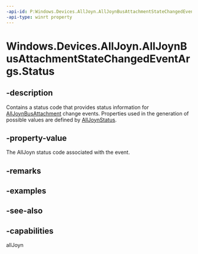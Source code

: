 ----api-id: P:Windows.Devices.AllJoyn.AllJoynBusAttachmentStateChangedEventArgs.Status
-api-type: winrt property
---<!-- Property syntaxpublic int Status { get; }--># Windows.Devices.AllJoyn.AllJoynBusAttachmentStateChangedEventArgs.Status## -descriptionContains a status code that provides status information for [AllJoynBusAttachment](alljoynbusattachment.md) change events. Properties used in the generation of possible values are defined by [AllJoynStatus](alljoynstatus.md).## -property-valueThe AllJoyn status code associated with the event.## -remarks## -examples## -see-also## -capabilitiesallJoyn